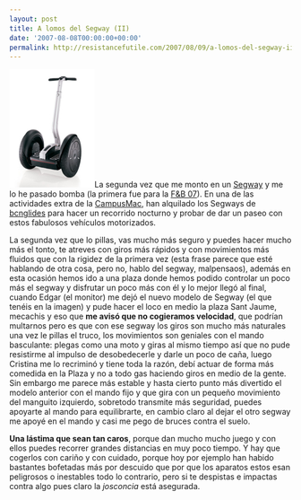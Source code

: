 ```yaml
---
layout: post
title: A lomos del Segway (II)
date: '2007-08-08T00:00:00+00:00'
permalink: http://resistancefutile.com/2007/08/09/a-lomos-del-segway-ii/
---
```

<img src='/assets/1_24_segway_i2.jpg' alt='segway' class="derecha" />La segunda vez que me monto en un <a href="http://www.segway.com/">Segway</a> y me lo he pasado bomba (la primera fue para la <a href="http://resistancefutile.com/2007/05/13/fb-barcelona-2007/">F&B 07</a>). En una de las actividades extra de la <a href="http://www.campusmac.info">CampusMac</a>, han alquilado los Segways de <a href="http://www.spainglides.com/">bcnglides</a> para hacer un recorrido nocturno y probar de dar un paseo con estos fabulosos vehículos motorizados.

La segunda vez que lo pillas, vas mucho más seguro y puedes hacer mucho más el tonto, te atreves con giros más rápidos y con movimientos más fluidos que con la rigidez de la primera vez (esta frase parece que esté hablando de otra cosa, pero no, hablo del segway, malpensaos), además en esta ocasión hemos ido a una plaza donde hemos podido controlar un poco más el segway y disfrutar un poco más con él y lo mejor llegó al final, cuando Edgar (el monitor) me dejó el nuevo modelo de Segway (el que tenéis en la imagen) y pude hacer el loco en medio la plaza Sant Jaume, mecachis y eso que <strong>me avisó que no cogieramos velocidad</strong>, que podrían multarnos pero es que con ese segway los giros son mucho más naturales una vez le pillas el truco, los movimientos son geniales con el mando basculante: plegas como una moto y giras al mismo tiempo así que no pude resistirme al impulso de desobedecerle y darle un poco de caña, luego Cristina me lo recriminó y tiene toda la razón, debí actuar de forma más comedida en la Plaza y no a todo gas haciendo giros en medio de la gente. Sin embargo me parece más estable y hasta cierto punto más divertido el modelo anterior con el mando fijo y que gira con un pequeño movimiento del manguito izquierdo, sobretodo transmite más seguridad, puedes apoyarte al mando para equilibrarte, en cambio claro al dejar el otro segway me apoyé en el mando y casi me pego de bruces contra el suelo.

<strong>Una lástima que sean tan caros</strong>, porque dan mucho mucho juego y con ellos puedes recorrer grandes distancias en muy poco tiempo. Y hay que cogerlos con cariño y con cuidado, porque hoy por ejemplo han habido bastantes bofetadas más por descuido que por que los aparatos estos esan peligrosos o inestables todo lo contrario, pero si te despistas e impactas contra algo pues claro la <em>josconcia</em> está asegurada.

